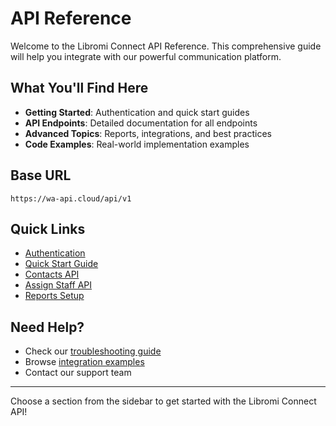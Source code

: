 # API Reference

Welcome to the Libromi Connect API Reference. This comprehensive guide will help you integrate with our powerful communication platform.

## What You'll Find Here

- **Getting Started**: Authentication and quick start guides
- **API Endpoints**: Detailed documentation for all endpoints
- **Advanced Topics**: Reports, integrations, and best practices
- **Code Examples**: Real-world implementation examples

## Base URL

```text
https://wa-api.cloud/api/v1
```

## Quick Links

- [Authentication](getting-started/authentication)
- [Quick Start Guide](getting-started/quick-start)
- [Contacts API](endpoints/contacts)
- [Assign Staff API](endpoints/staff)
- [Reports Setup](endpoints/reports)

## Need Help?

- Check our [troubleshooting guide](advanced/troubleshooting)
- Browse [integration examples](advanced/integrations)
- Contact our support team

---

Choose a section from the sidebar to get started with the Libromi Connect API!
